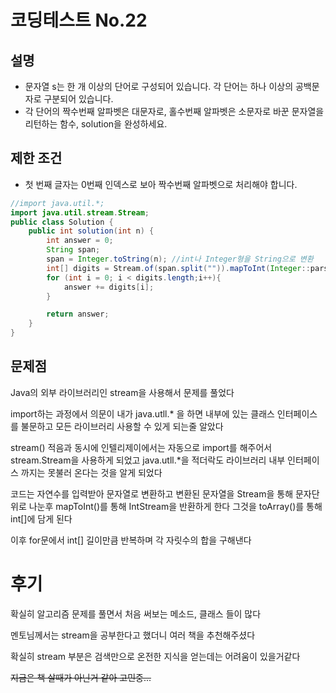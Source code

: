 # 코딩테스트 No.22
## 설명 
- 문자열 s는 한 개 이상의 단어로 구성되어 있습니다. 각 단어는 하나 이상의 공백문자로 구분되어 있습니다.
- 각 단어의 짝수번째 알파벳은 대문자로, 홀수번째 알파벳은 소문자로 바꾼 문자열을 리턴하는 함수, solution을 완성하세요.

## 제한 조건
-  첫 번째 글자는 0번째 인덱스로 보아 짝수번째 알파벳으로 처리해야 합니다.

``` java
//import java.util.*;
import java.util.stream.Stream;
public class Solution {
    public int solution(int n) {
        int answer = 0;
        String span;
        span = Integer.toString(n); //int나 Integer형을 String으로 변환
        int[] digits = Stream.of(span.split("")).mapToInt(Integer::parseInt).toArray();
        for (int i = 0; i < digits.length;i++){
            answer += digits[i];
        }

        return answer;
    }
}
```
## 문제점
Java의 외부 라이브러리인 stream을 사용해서 문제를 풀었다

import하는 과정에서 의문이 내가 java.utll.* 을 하면 내부에 있는 클래스 인터페이스를 불문하고 모든 라이브러리 사용할 수 있게 되는줄 알았다

stream() 적음과 동시에 인텔리제이에서는 자동으로 import를 해주어서 stream.Stream을 사용하게 되었고 java.utll.*을 적더락도 라이브러리 내부 인터페이스 까지는 못불러 온다는 것을 알게 되었다

코드는 자연수를 입력받아 문자열로 변환하고 변환된 문자열을 Stream을 통해 문자단위로 나눈후 mapToInt()를 통해 IntStream을 반환하게 한다 그것을 toArray()를 통해 int[]에 담게 된다

이후 for문에서 int[] 길이만큼 반복하며 각 자릿수의 합을 구해낸다


# 후기
확실히 알고리즘 문제를 풀면서 처음 써보는 메소드, 클래스 들이 많다

멘토님께서는 stream을 공부한다고 했더니 여러 책을 추천해주셨다

확실히 stream 부분은 검색만으로 온전한 지식을 얻는데는 어려움이 있을거같다

~~지금은 책 살때가 아닌거 같아 고민중...~~
